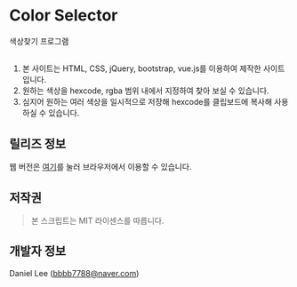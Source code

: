 # Color Selector
색상찾기 프로그램

## 
1. 본 사이트는 HTML, CSS, jQuery, bootstrap, vue.js를 이용하여 제작한 사이트입니다.
2. 원하는 색상을 hexcode, rgba 범위 내에서 지정하여 찾아 보실 수 있습니다.
3. 심지어 원하는 여러 색상을 일시적으로 저장해 hexcode를 클립보드에 복사해 사용하실 수 있습니다.

## 릴리즈 정보
웹 버전은 [여기](http://bbbb7788.dothome.co.kr/color_selector)를 눌러 브라우저에서 이용할 수 있습니다.

## 저작권
> 본 스크립트는 MIT 라이센스를 따릅니다.

## 개발자 정보
Daniel Lee ([bbbb7788@naver.com](mailto:bbbb7788@naver.com))
